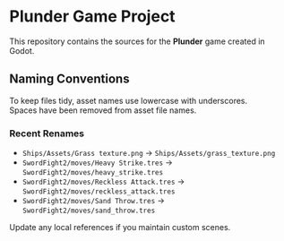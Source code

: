 # Plunder Game Project

This repository contains the sources for the **Plunder** game created in Godot.  

## Naming Conventions

To keep files tidy, asset names use lowercase with underscores.  
Spaces have been removed from asset file names.  

### Recent Renames

- `Ships/Assets/Grass texture.png` -> `Ships/Assets/grass_texture.png`
- `SwordFight2/moves/Heavy Strike.tres` -> `SwordFight2/moves/heavy_strike.tres`
- `SwordFight2/moves/Reckless Attack.tres` -> `SwordFight2/moves/reckless_attack.tres`
- `SwordFight2/moves/Sand Throw.tres` -> `SwordFight2/moves/sand_throw.tres`

Update any local references if you maintain custom scenes.
